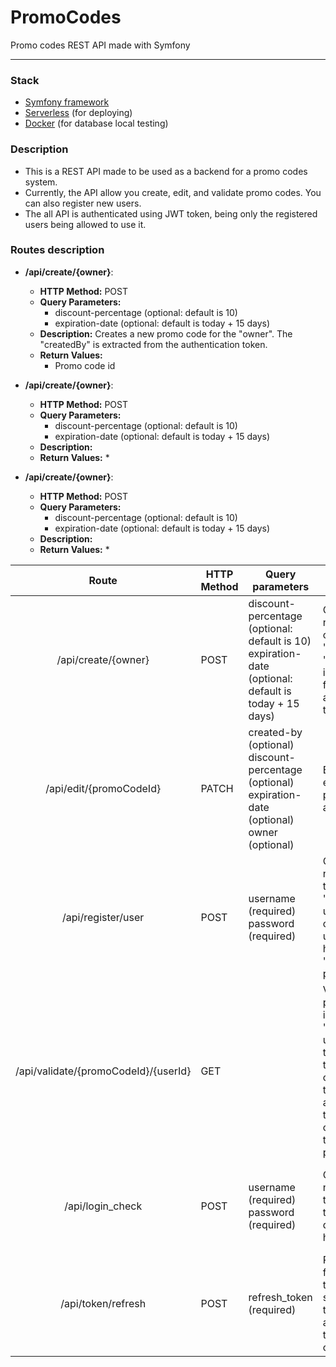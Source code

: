# PromoCodes
Promo codes REST API made with Symfony

----

### Stack
* [Symfony framework](https://symfony.com/doc/current/setup.html)
* [Serverless](https://serverless.com/framework/docs/providers/aws/guide/installation/) (for deploying)
* [Docker](https://docs.docker.com/install/) (for database local testing)

### Description
* This is a REST API made to be used as a backend for a promo codes system.
* Currently, the API allow you create, edit, and validate promo codes. You can also register new users.
* The all API is authenticated using JWT token, being only the registered users being allowed to use it.

### Routes description
* **/api/create/{owner}**:
    * **HTTP Method:** POST
    * **Query Parameters:** 
        * discount-percentage (optional: default is 10)
        * expiration-date (optional: default is today + 15 days) 
    * **Description:** Creates a new promo code for the "owner". The "createdBy" is extracted from the authentication token.
    * **Return Values:**
        *  Promo code id
    
       
* **/api/create/{owner}**:
    * **HTTP Method:** POST
    * **Query Parameters:** 
        * discount-percentage (optional: default is 10)
        * expiration-date (optional: default is today + 15 days) 
    * **Description:**
    * **Return Values:**
        * 
        
* **/api/create/{owner}**:
    * **HTTP Method:** POST
    * **Query Parameters:** 
        * discount-percentage (optional: default is 10)
        * expiration-date (optional: default is today + 15 days) 
    * **Description:**
    * **Return Values:**
        *  


| Route                                | HTTP Method | Query parameters                                                                                          | Description                                                                                                                                                                  | Return values                                                                                             |
| :----------------------------------: |------------ | --------------------------------------------------------------------------------------------------------- | ---------------------------------------------------------------------------------------------------------------------------------------------------------------------------- | --------------------------------------------------------------------------------------------------------- |
| /api/create/{owner}                  | POST        | discount-percentage (optional: default is 10)<br>expiration-date (optional: default is today + 15 days)   | Creates a new promo code for the "owner". The "createdBy" is extracted from the authentication token.                                                                        | Promo code id                                                                                             |
| /api/edit/{promoCodeId}              | PATCH       | created-by (optional)<br>discount-percentage (optional)<br>expiration-date (optional)<br>owner (optional) | Edit an existent promo code attributes.                                                                                                                                      | Invalid promo code<br>Success message                                                                     |
| /api/register/user                   | POST        | username (required)<br>password (required)                                                                | Creates a new user with the role "USER". The user you are currently using must have "ADMIN" privileges.                                                                      | Missing parameters<br>User already exists<br>The new user username and roles                              |
| /api/validate/{promoCodeId}/{userId} | GET         |                                                                                                           | Validate if a promo code is valid. The "userId" is the user that is trying to use this promo code (if any), this way we assure that the owner cannot use the own promo code. | Invalid promo code id<br>User cannot use own promo code<br>Promo code already expired<br>Valid promo code |
| /api/login_check                     | POST        | username (required)<br>password (required)                                                                | Creates a new JWT token. This token has a duration of 1 hour.                                                                                                                | Authentication error<br>The new JWT token and a refresh token (1 month duration)                          |
| /api/token/refresh                   | POST        | refresh_token (required)                                                                                  | Returns a fresh JWT token for the same user that was associated to the previous one.                                                                                         | The new JWT token and the same refresh token as before                                                    |
